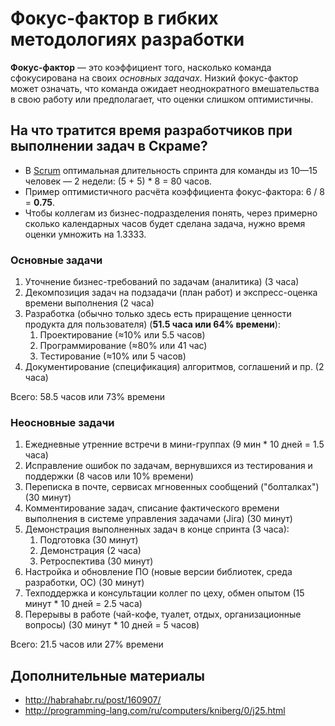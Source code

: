 # Фокус-фактор в гибких методологиях разработки

**Фокус-фактор** — это коэффициент того, насколько команда сфокусирована на своих _основных задачах_. 
Низкий фокус-фактор может означать, что команда ожидает неоднократного вмешательства в свою работу или предполагает, что оценки слишком оптимистичны.

## На что тратится время разработчиков при выполнении задач в Скраме?

* В [Scrum](https://ru.wikipedia.org/wiki/Scrum) оптимальная длительность спринта для команды из 10—15 человек — 2 недели: (5 + 5) \* 8 = 80 часов.
* Пример оптимистичного расчёта коэффициента фокус-фактора: 6 / 8 = **0.75**.
* Чтобы коллегам из бизнес-подразделения понять, через примерно сколько календарных часов будет сделана задача, нужно время оценки умножить на 1.3333.

### Основные задачи

1. Уточнение бизнес-требований по задачам (аналитика) (3 часа)
1. Декомпозиция задач на подзадачи (план работ) и экспресс-оценка времени выполнения (2 часа)
1. Разработка (обычно только здесь есть приращение ценности продукта для пользователя) (**51.5 часа или 64% времени**):
   1. Проектирование (≈10% или 5.5 часов)
   1. Программирование (≈80% или 41 час)
   1. Тестирование (≈10% или 5 часов)
1. Документирование (спецификация) алгоритмов, соглашений и пр. (2 часа)

Всего: 58.5 часов или 73% времени

### Неосновные задачи

1. Ежедневные утренние встречи в мини-группах (9 мин * 10 дней = 1.5 часа)
1. Исправление ошибок по задачам, вернувшихся из тестирования и поддержки (8 часов или 10% времени)
1. Переписка в почте, сервисах мгновенных сообщений ("болталках") (30 минут)
1. Комментирование задач, списание фактического времени выполнения в системе управления задачами (Jira) (30 минут)
1. Демонстрация выполненных задач в конце спринта (3 часа):
   1. Подготовка (30 минут)
   1. Демонстрация (2 часа)
   1. Ретроспектива (30 минут)
1. Настройка и обновление ПО (новые версии библиотек, среда разработки, ОС) (30 минут)
1. Техподдержка и консультации коллег по цеху, обмен опытом (15 минут * 10 дней = 2.5 часа)
1. Перерывы в работе (чай-кофе, туалет, отдых, организационные вопросы) (30 минут * 10 дней = 5 часов)

Всего: 21.5 часов или 27% времени

## Дополнительные материалы
* http://habrahabr.ru/post/160907/
* http://programming-lang.com/ru/computers/kniberg/0/j25.html
